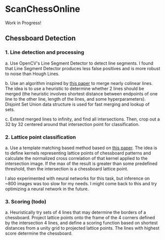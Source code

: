 # ScanChessOnline

Work in Progress!

## Chessboard Detection

### 1. Line detection and processing  

a. Use OpenCV's Line Segment Detector to detect line segments. I found that Line Segment Detector produces less false positives and is more robust to noise than Hough Lines.

b. Use an algorithm inspired by [this paper](https://arxiv.org/abs/1708.03898) to merge nearly colinear lines. The idea is to use a heuristic to determine whether 2 lines should be merged (the heuristic involves shortest distance between endpoints of one line to the other line, length of the lines, and some hyperparameters). Disjoint Set Union data structure is used for fast merging and lookup of sets.

c. Extend merged lines to infinity, and find all intersections. Then, crop out a 32 by 32 centered around that intersection point for classification.

### 2. Lattice point classification

a. Use a template matching based method based on [this paper](https://iopscience.iop.org/article/10.1088/1757-899X/563/5/052093/pdf). The idea is to define kernels representing lattice points of chessboard patterns and calculate the normalized cross correlation of that kernel applied to the intersection image. If the max of the result is greater than some predefined threshold, then the intersection is a chessboard lattice point.

I also experimented with neural networks for this task, but inference on ~800 images was too slow for my needs. I might come back to this and try optimizing a neural network in the future.

### 3. Scoring (todo)

a. Heuristically try sets of 4 lines that may determine the borders of a chessboard. Project lattice points onto the frame of the 4 corners defined by the intersection 4 lines, and define a scoring function based on shortest distances from a unity grid to projected lattice points. The lines with highest score determine the chessboard.



